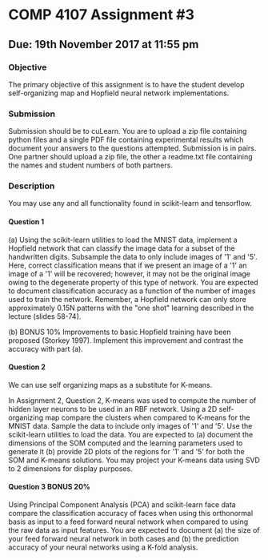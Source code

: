 # COMP 4107 Assignment #3
## Due: 19th November 2017 at 11:55 pm

### Objective

The primary objective of this assignment is to have the student develop self-organizing map and Hopfield neural network implementations.

### Submission

Submission should be to cuLearn. You are to upload a zip file containing python files and a single PDF file containing experimental results which document your answers to the questions attempted. Submission is in pairs. One partner should upload a zip file, the other a readme.txt file containing the names and student numbers of both partners.

### Description

You may use any and all functionality found in scikit-learn and tensorflow.

#### Question 1

(a) Using the scikit-learn utilities to load the MNIST data, implement a Hopfield network that can classify the image data for a subset of the handwritten digits. Subsample the data to only include images of '1' and '5'. Here, correct classification means that if we present an image of a '1' an image of a '1' will be recovered; however, it may not be the original image owing to the degenerate property of this type of network. You are expected to document classification accuracy as a function of the number of images used to train the network. Remember, a Hopfield network can only store approximately 0.15N patterns with the "one shot" learning described in the lecture (slides 58-74).

(b) BONUS 10% Improvements to basic Hopfield training have been proposed (Storkey 1997). Implement this improvement and contrast the accuracy with part (a).

#### Question 2

We can use self organizing maps as a substitute for K-means.

In Assignment 2, Question 2, K-means was used to compute the number of hidden layer neurons to be used in an RBF network. Using a 2D self-organizing map compare the clusters when compared to K-means for the MNIST data. Sample the data to include only images of '1' and '5'. Use the scikit-learn utilities to load the data. You are expected to (a) document the dimensions of the SOM computed and the learning parameters used to generate it (b) provide 2D plots of the regions for '1' and '5' for both the SOM and K-means solutions. You may project your K-means data using SVD to 2 dimensions for display purposes.

#### Question 3 BONUS 20%

Using Principal Component Analysis (PCA) and scikit-learn face data compare the classification accuracy of faces when using this orthonormal basis as input to a feed forward neural network when compared to using the raw data as input features. You are expected to document (a) the size of your feed forward neural network in both cases and (b) the prediction accuracy of your neural networks using a K-fold analysis.
